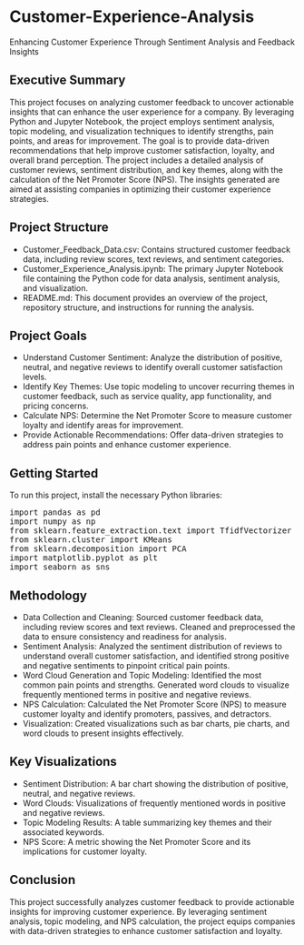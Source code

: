 # Customer-Experience-Analysis

Enhancing Customer Experience Through Sentiment Analysis and Feedback Insights

## Executive Summary
This project focuses on analyzing customer feedback to uncover actionable insights that can enhance the user experience for a company. By leveraging Python and Jupyter Notebook, the project employs sentiment analysis, topic modeling, and visualization techniques to identify strengths, pain points, and areas for improvement. The goal is to provide data-driven recommendations that help improve customer satisfaction, loyalty, and overall brand perception.
The project includes a detailed analysis of customer reviews, sentiment distribution, and key themes, along with the calculation of the Net Promoter Score (NPS). The insights generated are aimed at assisting companies in optimizing their customer experience strategies.

## Project Structure
- Customer_Feedback_Data.csv: Contains structured customer feedback data, including review scores, text reviews, and sentiment categories.
- Customer_Experience_Analysis.ipynb: The primary Jupyter Notebook file containing the Python code for data analysis, sentiment analysis, and visualization.
- README.md: This document provides an overview of the project, repository structure, and instructions for running the analysis.

## Project Goals
- Understand Customer Sentiment: Analyze the distribution of positive, neutral, and negative reviews to identify overall customer satisfaction levels.
- Identify Key Themes: Use topic modeling to uncover recurring themes in customer feedback, such as service quality, app functionality, and pricing concerns.
- Calculate NPS: Determine the Net Promoter Score to measure customer loyalty and identify areas for improvement.
- Provide Actionable Recommendations: Offer data-driven strategies to address pain points and enhance customer experience.

## Getting Started
To run this project, install the necessary Python libraries:

<pre>import pandas as pd
import numpy as np
from sklearn.feature_extraction.text import TfidfVectorizer
from sklearn.cluster import KMeans
from sklearn.decomposition import PCA
import matplotlib.pyplot as plt
import seaborn as sns
</pre>

## Methodology
- Data Collection and Cleaning: Sourced customer feedback data, including review scores and text reviews. Cleaned and preprocessed the data to ensure consistency and readiness for analysis.
- Sentiment Analysis: Analyzed the sentiment distribution of reviews to understand overall customer satisfaction, and identified strong positive and negative sentiments to pinpoint critical pain points.
- Word Cloud Generation and Topic Modeling: Identified the most common pain points and strengths. Generated word clouds to visualize frequently mentioned terms in positive and negative reviews.
- NPS Calculation: Calculated the Net Promoter Score (NPS) to measure customer loyalty and identify promoters, passives, and detractors.
- Visualization: Created visualizations such as bar charts, pie charts, and word clouds to present insights effectively.

## Key Visualizations
- Sentiment Distribution: A bar chart showing the distribution of positive, neutral, and negative reviews.
- Word Clouds: Visualizations of frequently mentioned words in positive and negative reviews.
- Topic Modeling Results: A table summarizing key themes and their associated keywords.
- NPS Score: A metric showing the Net Promoter Score and its implications for customer loyalty.

## Conclusion
This project successfully analyzes customer feedback to provide actionable insights for improving customer experience. By leveraging sentiment analysis, topic modeling, and NPS calculation, the project equips companies with data-driven strategies to enhance customer satisfaction and loyalty.
